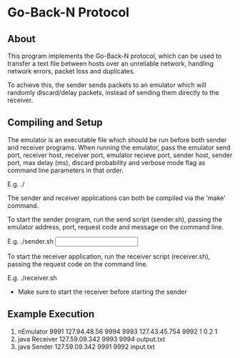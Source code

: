 Go-Back-N Protocol
==================

About
-----

This program implements the Go-Back-N protocol, which can be used to transfer a text file between hosts over an unreliable network, handling network errors, packet loss and duplicates.

To achieve this, the sender sends packets to an emulator which will randomly discard/delay packets, instead of sending them directly to the receiver.


Compiling and Setup
-------------------

The emulator is an executable file which should be run before both sender and receiver programs. When running the emulator, pass the emulator send port, receiver host, receiver port, emulator recieve port, sender host, sender port, max delay (ms), discard probability and verbose mode flag as command line parameters in that order.

E.g. ./

The sender and receiver applications can both be compiled via the 'make' command. 

To start the sender program, run the send script (sender.sh), passing the emulator address, port, request code and message on the command line.

E.g. ./sender.sh <emulator host> <emulator sender port> <sender port> <input file name>

To start the receiver application, run the receiver script (receiver.sh), passing the request code on the command line.

E.g. ./receiver.sh <emulator host> <emulator receive port> <receiver port> <output file name>

* Make sure to start the receiver before starting the sender


Example Execution
-----------------

1. nEmulator 9991 127.94.48.56 9994 9993 127.43.45.754 9992 1 0.2 1
2. java Receiver 127.59.09.342 9993 9994 output.txt
3. java Sender 127.59.09.342 9991 9992 input.txt


